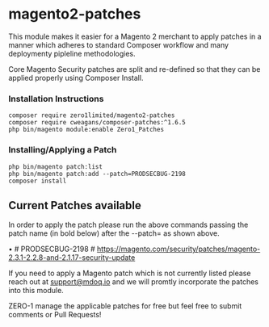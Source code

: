 # magento2-patches

This module makes it easier for a Magento 2 merchant to apply patches in a manner which adheres to standard Composer workflow and many deploymenty pipleline methodologies.

Core Magento Security patches are split and re-defined so that they can be applied properly using Composer Install.

### Installation Instructions
```
composer require zero1limited/magento2-patches
composer require cweagans/composer-patches:^1.6.5
php bin/magento module:enable Zero1_Patches
```

### Installing/Applying a Patch
```
php bin/magento patch:list
php bin/magento patch:add --patch=PRODSECBUG-2198
composer install
```

## Current Patches available
In order to apply the patch please run the above commands passing the patch name (in bold below) after the --patch= as shown above.

• # PRODSECBUG-2198 # https://magento.com/security/patches/magento-2.3.1-2.2.8-and-2.1.17-security-update


If you need to apply a Magento patch which is not currently listed please reach out at support@mdoq.io and we will promtly incorporate the patches into this module.





















ZERO-1 manage the applicable patches for free but feel free to submit comments or Pull Requests!
